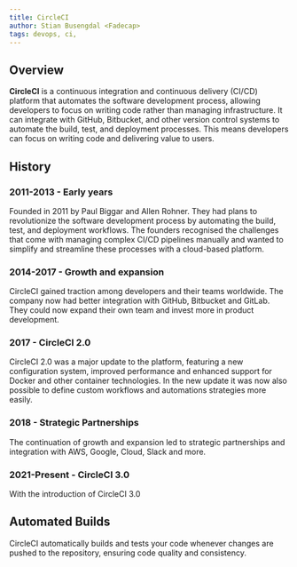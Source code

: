 ```yaml
---
title: CircleCI
author: Stian Busengdal <Fadecap>
tags: devops, ci, 
---
```



## Overview

**CircleCI** is a continuous integration and continuous delivery (CI/CD) platform that automates the software development process, allowing developers to focus on writing code rather than managing infrastructure. It can integrate with GitHub, Bitbucket, and other version control systems to automate the build, test, and deployment processes. This means developers can focus on writing code and delivering value to users.

## History

### 2011-2013 - Early years

Founded in 2011 by Paul Biggar and Allen Rohner. They had plans to revolutionize the software development process by automating the build, test, and deployment workflows. The founders recognised the challenges that come with managing complex CI/CD pipelines manually and wanted to simplify and streamline these processes with a cloud-based platform.

### 2014-2017 - Growth and expansion

CircleCI gained traction among developers and their teams worldwide. The company now had better integration with GitHub, Bitbucket and GitLab. They could now expand their own team and invest more in product development.

### 2017 - CircleCI 2.0

CircleCI 2.0 was a major update to the platform, featuring a new configuration system, improved performance and enhanced support for Docker and other container technologies. In the new update it was now also possible to define custom workflows and automations strategies more easily.

### 2018 - Strategic Partnerships

The continuation of growth and expansion led to strategic partnerships and integration with AWS, Google, Cloud, Slack and more.

### 2021-Present - CircleCI 3.0

With the introduction of CircleCI 3.0 

## Automated Builds

CircleCI automatically builds and tests your code whenever changes are pushed to the repository, ensuring code quality and consistency.
